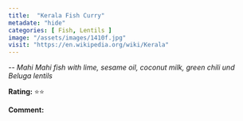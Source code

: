 ```yaml
---
title:  "Kerala Fish Curry"
metadate: "hide"
categories: [ Fish, Lentils ]
image: "/assets/images/1410f.jpg"
visit: "https://en.wikipedia.org/wiki/Kerala"
---
```


_-- Mahi Mahi fish with lime, sesame oil, coconut milk, green chili und Beluga lentils_

**Rating:** ⭐️⭐️  
  
**Comment:**
